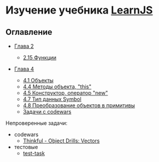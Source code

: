 # Изучение учебника [LearnJS](https://learn.javascript.ru)

## Оглавление

- [Глава 2](./chapter02/)

  - [2.15 Функции](./chapter02/ch02_15.js)

- [Глава 4](./chapter04/)

  - [4.1 Объекты](./chapter04/ch04_01/)
  - [4.4 Методы объекта, "this"](./chapter04/ch04_04/)
  - [4.5 Конструктор, оператор "new"](./chapter04/ch04_05/)
  - [4.7 Тип данных Symbol](./chapter04/ch04_07/)
  - [4.8 Преобразование объектов в примитивы](./chapter04/ch04_08/)
  - [Задачи с codewars](./chapter04/addition/codewars/)

Непроверенные задачи:
  - codewars
    - [Thinkful - Object Drills: Vectors](./unwatched/codewars/ThinkfulObject/)
  - тестовые
    - [test-task](./unwatched/test-tasks/)